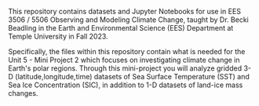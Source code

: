 This repository contains datasets and Jupyter Notebooks for use in EES 3506 / 5506 Observing and Modeling Climate Change, taught by Dr. Becki Beadling in the Earth and Environmental Science (EES) Department at Temple University in Fall 2023.

Specifically, the files within this repository contain what is needed for the Unit 5 - Mini Project 2 which focuses on investigating climate change in Earth's polar regions. Through this mini-project you will analyze gridded 3-D (latitude,longitude,time) datasets of Sea Surface Temperature (SST) and Sea Ice Concentration (SIC), in addition to 1-D datasets of land-ice mass changes.
